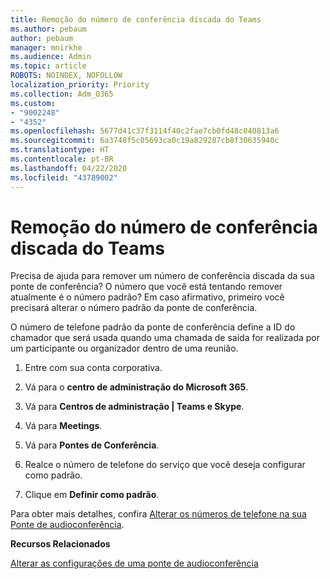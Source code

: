 ```yaml
---
title: Remoção do número de conferência discada do Teams
ms.author: pebaum
author: pebaum
manager: mnirkhe
ms.audience: Admin
ms.topic: article
ROBOTS: NOINDEX, NOFOLLOW
localization_priority: Priority
ms.collection: Adm_O365
ms.custom:
- "9002248"
- "4352"
ms.openlocfilehash: 5677d41c37f3114f40c2fae7cb0fd48c040813a6
ms.sourcegitcommit: 6a3748f5c05693ca0c19a829287cb8f30635940c
ms.translationtype: HT
ms.contentlocale: pt-BR
ms.lasthandoff: 04/22/2020
ms.locfileid: "43789002"
---
```

# <a name="teams-dial-in-conferencing-number-removal"></a>Remoção do número de conferência discada do Teams

Precisa de ajuda para remover um número de conferência discada da sua ponte de conferência? O número que você está tentando remover atualmente é o número padrão? Em caso afirmativo, primeiro você precisará alterar o número padrão da ponte de conferência.

O número de telefone padrão da ponte de conferência define a ID do chamador que será usada quando uma chamada de saída for realizada por um participante ou organizador dentro de uma reunião.

1. Entre com sua conta corporativa.

2. Vá para o **centro de administração do Microsoft 365**.

3. Vá para **Centros de administração | Teams e Skype**.

4. Vá para **Meetings**.

5. Vá para **Pontes de Conferência**.

6. Realce o número de telefone do serviço que você deseja configurar como padrão.

7. Clique em **Definir como padrão**.

Para obter mais detalhes, confira [Alterar os números de telefone na sua Ponte de audioconferência](https://docs.microsoft.com/microsoftteams/change-the-phone-numbers-on-your-audio-conferencing-bridge).

**Recursos Relacionados**

[Alterar as configurações de uma ponte de audioconferência](https://docs.microsoft.com/microsoftteams/change-the-settings-for-an-audio-conferencing-bridge)
